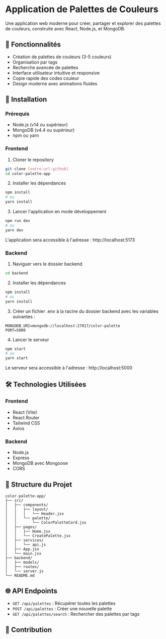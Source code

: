 # Application de Palettes de Couleurs

Une application web moderne pour créer, partager et explorer des palettes de couleurs, construite avec React, Node.js, et MongoDB.

## 🎨 Fonctionnalités

- Création de palettes de couleurs (3-5 couleurs)
- Organisation par tags
- Recherche avancée de palettes
- Interface utilisateur intuitive et responsive
- Copie rapide des codes couleur
- Design moderne avec animations fluides

## 🚀 Installation

### Prérequis

- Node.js (v14 ou supérieur)
- MongoDB (v4.4 ou supérieur)
- npm ou yarn

### Frontend

1. Cloner le repository

```bash
git clone [votre-url-github]
cd color-palette-app
```

2. Installer les dépendances

```bash
npm install
# ou
yarn install
```

3. Lancer l'application en mode développement

```bash
npm run dev
# ou
yarn dev
```

L'application sera accessible à l'adresse : http://localhost:5173

### Backend

1. Naviguer vers le dossier backend

```bash
cd backend
```

2. Installer les dépendances

```bash
npm install
# ou
yarn install
```

3. Créer un fichier .env à la racine du dossier backend avec les variables suivantes :

```env
MONGODB_URI=mongodb://localhost:27017/color-palette
PORT=5000
```

4. Lancer le serveur

```bash
npm start
# ou
yarn start
```

Le serveur sera accessible à l'adresse : http://localhost:5000

## 🛠 Technologies Utilisées

### Frontend

- React (Vite)
- React Router
- Tailwind CSS
- Axios

### Backend

- Node.js
- Express
- MongoDB avec Mongoose
- CORS

## 📝 Structure du Projet

```
color-palette-app/
├── src/
│   ├── components/
│   │   ├── layout/
│   │   │   └── Header.jsx
│   │   └── palette/
│   │       └── ColorPaletteCard.jsx
│   ├── pages/
│   │   ├── Home.jsx
│   │   └── CreatePalette.jsx
│   ├── services/
│   │   └── api.js
│   ├── App.jsx
│   └── main.jsx
├── backend/
│   ├── models/
│   ├── routes/
│   └── server.js
└── README.md
```

## 🌐 API Endpoints

- `GET /api/palettes` : Récupérer toutes les palettes
- `POST /api/palettes` : Créer une nouvelle palette
- `GET /api/palettes/search` : Rechercher des palettes par tags

## 🤝 Contribution
